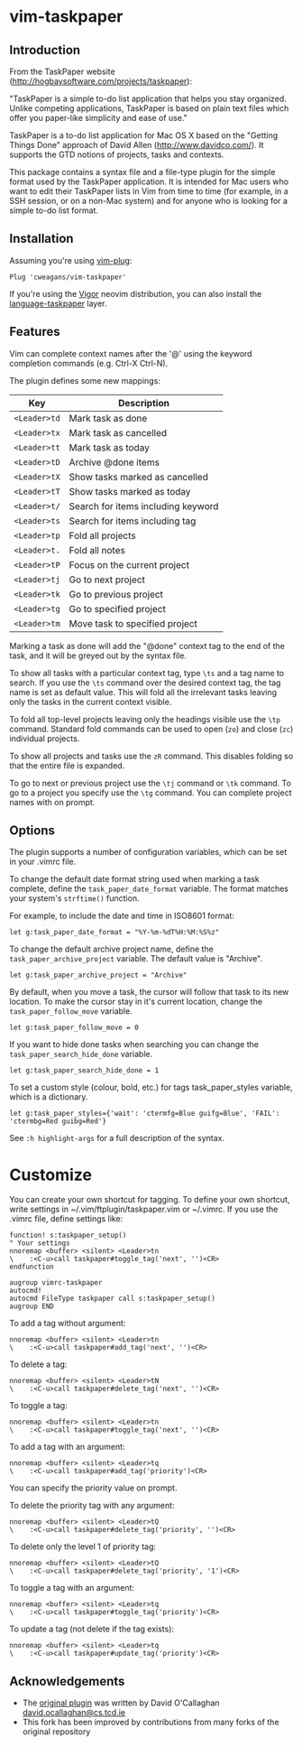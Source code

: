 # vim-taskpaper

## Introduction

From the TaskPaper website (<http://hogbaysoftware.com/projects/taskpaper>):

"TaskPaper is a simple to-do list application that helps you stay
organized. Unlike competing applications, TaskPaper is based on plain text
files which offer you paper-like simplicity and ease of use."

TaskPaper is a to-do list application for Mac OS X based on the "Getting
Things Done" approach of David Allen (<http://www.davidco.com/>). It supports
the GTD notions of projects, tasks and contexts.

This package contains a syntax file and a file-type plugin for the simple
format used by the TaskPaper application. It is intended for Mac users who
want to edit their TaskPaper lists in Vim from time to time (for example, in
a SSH session, or on a non-Mac system) and for anyone who is looking for a
simple to-do list format.

## Installation

Assuming you're using [vim-plug](https://github.com/junegunn/vim-plug):

```vim
Plug 'cweagans/vim-taskpaper'
```

If you're using the [Vigor](https://github.com/vim-vigor) neovim distribution,
you can also install the [language-taskpaper](https://github.com/vim-vigor/language-taskpaper)
layer.

## Features

Vim can complete context names after the '@' using the keyword completion
commands (e.g. Ctrl-X Ctrl-N).

The plugin defines some new mappings:

| Key          | Description                        |
| ------------ | ---------------------------------- |
| `<Leader>td` | Mark task as done                  |
| `<Leader>tx` | Mark task as cancelled             |
| `<Leader>tt` | Mark task as today                 |
| `<Leader>tD` | Archive @done items                |
| `<Leader>tX` | Show tasks marked as cancelled     |
| `<Leader>tT` | Show tasks marked as today         |
| `<Leader>t/` | Search for items including keyword |
| `<Leader>ts` | Search for items including tag     |
| `<Leader>tp` | Fold all projects                  |
| `<Leader>t.` | Fold all notes                     |
| `<Leader>tP` | Focus on the current project       |
| `<Leader>tj` | Go to next project                 |
| `<Leader>tk` | Go to previous project             |
| `<Leader>tg` | Go to specified project            |
| `<Leader>tm` | Move task to specified project     |

Marking a task as done will add the "@done" context tag to the end of the
task, and it will be greyed out by the syntax file.

To show all tasks with a particular context tag, type `\ts` and a tag name to
search.  If you use the `\ts` command over the desired context tag, the tag
name is set as default value.  This will fold all the irrelevant tasks leaving
only the tasks in the current context visible.

To fold all top-level projects leaving only the headings visible use the `\tp`
command. Standard fold commands can be used to open (`zo`) and close (`zc`)
individual projects.

To show all projects and tasks use the `zR` command. This disables folding so
that the entire file is expanded.

To go to next or previous project use the `\tj` command or `\tk` command.  To
go to a project you specify use the `\tg` command.  You can complete project
names with <Tab> on prompt.

## Options

The plugin supports a number of configuration variables, which can be set in
your .vimrc file.

To change the default date format string used when marking a task complete,
define the `task_paper_date_format` variable. The format matches your system's
`strftime()` function.

For example, to include the date and time in ISO8601 format:

```vim
let g:task_paper_date_format = "%Y-%m-%dT%H:%M:%S%z"
```

To change the default archive project name, define the
`task_paper_archive_project` variable.  The default value is "Archive".

```vim
let g:task_paper_archive_project = "Archive"
```

By default, when you move a task, the cursor will follow that task to its new
location.  To make the cursor stay in it's current location, change the
`task_paper_follow_move` variable.

```vim
let g:task_paper_follow_move = 0
```

If you want to hide done tasks when searching you can change the
`task_paper_search_hide_done` variable.

```vim
let g:task_paper_search_hide_done = 1
```

To set a custom style (colour, bold, etc.) for tags task_paper_styles variable,
which is a dictionary.

```vim
let g:task_paper_styles={'wait': 'ctermfg=Blue guifg=Blue', 'FAIL':
'ctermbg=Red guibg=Red'}
```

See `:h highlight-args` for a full description of the syntax.

Customize
==========

You can create your own shortcut for tagging.  To define your own shortcut,
write settings in ~/.vim/ftplugin/taskpaper.vim or ~/.vimrc.  If you use the
.vimrc file, define settings like:

```vim
function! s:taskpaper_setup()
" Your settings
nnoremap <buffer> <silent> <Leader>tn
\    :<C-u>call taskpaper#toggle_tag('next', '')<CR>
endfunction

augroup vimrc-taskpaper
autocmd!
autocmd FileType taskpaper call s:taskpaper_setup()
augroup END
```

To add a tag without argument:

```vim
nnoremap <buffer> <silent> <Leader>tn
\    :<C-u>call taskpaper#add_tag('next', '')<CR>
```

To delete a tag:

```vim
nnoremap <buffer> <silent> <Leader>tN
\    :<C-u>call taskpaper#delete_tag('next', '')<CR>
```

To toggle a tag:

```vim
nnoremap <buffer> <silent> <Leader>tn
\    :<C-u>call taskpaper#toggle_tag('next', '')<CR>
```

To add a tag with an argument:

```vim
nnoremap <buffer> <silent> <Leader>tq
\    :<C-u>call taskpaper#add_tag('priority')<CR>
```

You can specify the priority value on prompt.

To delete the priority tag with any argument:

```vim
nnoremap <buffer> <silent> <Leader>tQ
\    :<C-u>call taskpaper#delete_tag('priority', '')<CR>
```

To delete only the level 1 of priority tag:

```vim
nnoremap <buffer> <silent> <Leader>tQ
\    :<C-u>call taskpaper#delete_tag('priority', '1')<CR>
```

To toggle a tag with an argument:

```vim
nnoremap <buffer> <silent> <Leader>tq
\    :<C-u>call taskpaper#toggle_tag('priority')<CR>
```

To update a tag (not delete if the tag exists):

```vim
nnoremap <buffer> <silent> <Leader>tq
\    :<C-u>call taskpaper#update_tag('priority')<CR>
```

## Acknowledgements

* The [original plugin](https://github.com/davidoc/taskpaper.vim) was written by David O'Callaghan <david.ocallaghan@cs.tcd.ie>
* This fork has been improved by contributions from many forks of the original repository
